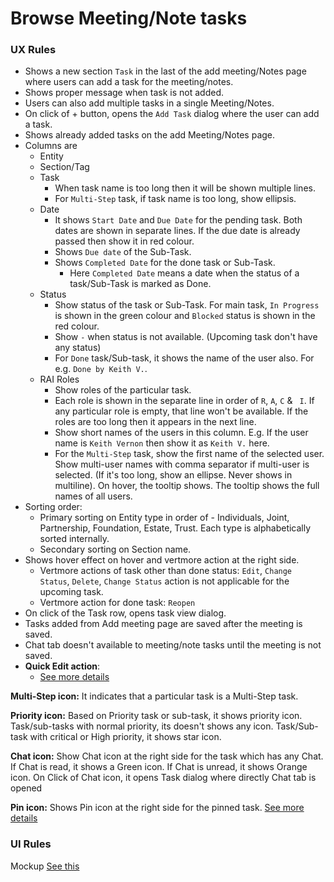 # Browse Meeting/Note tasks

### UX Rules
- Shows a new section `Task` in the last of the add meeting/Notes page where users can add a task for the meeting/notes.
- Shows proper message when task is not added.
- Users can also add multiple tasks in a single Meeting/Notes.
- On click of + button, opens the `Add Task` dialog where the user can add a task.
- Shows already added tasks on the add Meeting/Notes page.
- Columns are 
  - Entity
  - Section/Tag
  - Task
    - When task name is too long then it will be shown multiple lines.
    - For `Multi-Step` task, if task name is too long, show ellipsis.
  - Date
    - It shows `Start Date` and `Due Date` for the pending task. Both dates are shown in separate lines. If the due date is already passed then show it in red colour.
    - Shows `Due date` of the Sub-Task. 
    - Shows `Completed Date` for the done task or Sub-Task.
      - Here `Completed Date` means a date when the status of a task/Sub-Task is marked as Done. 
  - Status
    - Show status of the task or Sub-Task. For main task, `In Progress` is shown in the green colour and `Blocked` status is shown in the red colour.
    - Show `-` when status is not available. (Upcoming task don't have any status)
    - For `Done` task/Sub-task, it shows the name of the user also. For e.g. `Done by Keith V.`.
  - RAI Roles
    - Show roles of the particular task. 
    - Each role is shown in the separate line in order of `R`, `A`, `C` & ` I`. If any particular role is empty, that line won't be available. If the roles are too long then it appears in the next line.
    - Show short names of the users in this column. E.g. If the user name is `Keith Vernon` then show it as `Keith V.` here. 
    - For the `Multi-Step` task, show the first name of the selected user. Show multi-user names with comma separator if multi-user is selected. (If it's too long, show an ellipse. Never shows in multiline). On hover, the tooltip shows. The tooltip shows the full names of all users.
- Sorting order: 
  - Primary sorting on Entity type in order of - Individuals, Joint, Partnership, Foundation, Estate, Trust. Each type is alphabetically sorted internally.
  - Secondary sorting on Section name.
- Shows hover effect on hover and vertmore action at the right side.
  - Vertmore actions of  task other than done status: `Edit`, `Change Status`, `Delete`, `Change Status` action is not applicable for the upcoming task.
  - Vertmore action for done task: `Reopen` 
- On click of the Task row, opens task view dialog. 
- Tasks added from Add meeting page are saved after the meeting is saved.
- Chat tab doesn't available to meeting/note tasks until the meeting is not saved.
- **Quick Edit action**: 
  - [See more details](./task-instance.md#quick-action)

**Multi-Step icon:** It indicates that a particular task is a Multi-Step task.

**Priority icon:** Based on Priority task or sub-task, it shows priority icon. Task/sub-tasks with normal priority, its doesn't shows any icon. Task/Sub-task with critical or High priority, it shows star icon.

**Chat icon:** Show Chat icon at the right side for the task which has any Chat. If Chat is read, it shows a Green icon. If Chat is unread, it shows Orange icon. On Click of Chat icon, it opens Task dialog where directly Chat tab is opened

**Pin icon:** Shows Pin icon at the right side for the pinned task. [See more details](./pin.md) 


### UI Rules
Mockup [See this](https://drive.google.com/file/d/1IMYLxbzyth_b6gQDPKPNX6Dc7FZIZP2f/view?usp=sharing)
